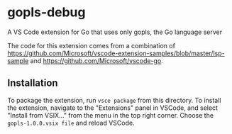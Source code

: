 # gopls-debug
A VS Code extension for Go that uses only gopls, the Go language server

The code for this extension comes from
a combination of 
https://github.com/Microsoft/vscode-extension-samples/blob/master/lsp-sample
and https://github.com/Microsoft/vscode-go. 

## Installation

To package the extension, run `vsce package` from this directory. To install
the extension, navigate to the "Extensions" panel in VSCode, and select
"Install from VSIX..." from the menu in the top right corner. Choose the 
`gopls-1.0.0.vsix file` and reload VSCode.
